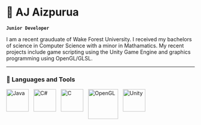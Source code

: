 # 👋 AJ Aizpurua

**`Junior Developer`**

I am a recent grauduate of Wake Forest University. I received my bachelors of science in Computer Science with a minor in Mathamatics. My recent projects include game scripting using the Unity Game Engine and graphics programming using OpenGL/GLSL.  

---

### 🧰 Languages and Tools

<img align="left" alt="Java" width="60px" style="padding-right:10px;" src="https://cdn.jsdelivr.net/gh/devicons/devicon/icons/java/java-original.svg"/>
<img align="left" alt="C#" width="60px" style="padding-right:10px;" src="https://cdn.jsdelivr.net/gh/devicons/devicon@latest/icons/csharp/csharp-original.svg" /> 
<img align="left" alt="C" width="60px" style="padding-right:10px;" src="https://cdn.jsdelivr.net/gh/devicons/devicon@latest/icons/c/c-original.svg" />
          
<img align="left" alt="OpenGL" width="80px" style="padding-right:10px;" src="https://cdn.jsdelivr.net/gh/devicons/devicon@latest/icons/opengl/opengl-plain.svg" />
          
<img align="left" alt="Unity" width="60px" style="padding-right:10px;" class="devicon-unity-plain-wordmark"></i>
          
          
          







<!---
aj-aizp/aj-aizp is a ✨ special ✨ repository because its `README.md` (this file) appears on your GitHub profile.
You can click the Preview link to take a look at your changes.
--->
